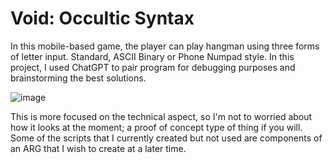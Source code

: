 # Void: Occultic Syntax
In this mobile-based game, the player can play hangman using three forms of letter input. Standard, ASCII Binary or Phone Numpad style. 
In this project, I used ChatGPT to pair program for debugging purposes and brainstorming the best solutions.

![image](https://user-images.githubusercontent.com/48234494/233802440-c99e79b0-ddf5-4e9d-b553-50ecd125a9ef.png)


This is more focused on the technical aspect, so I'm not to worried about how it looks at the moment; a proof of concept type of thing if you will. Some of the scripts that I currently created but not used are components of an ARG that I wish to create at a later time.
